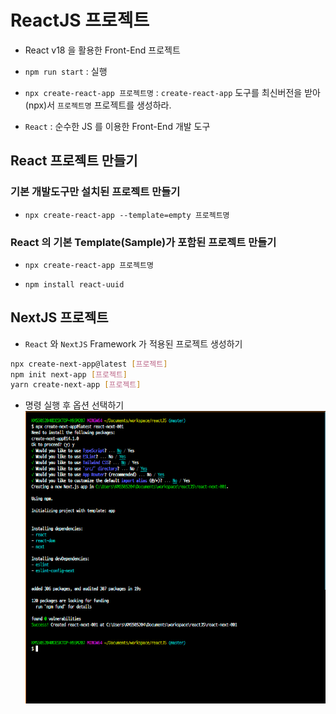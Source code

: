 # ReactJS 프로젝트

- React v18 을 활용한 Front-End 프로젝트

- `npm run start` : 실행

- `npx create-react-app 프로젝트명` : `create-react-app` 도구를 최신버전을 받아(npx)서 `프로젝트명` 프로젝트를 생성하라.
- `React` : 순수한 JS 를 이용한 Front-End 개발 도구


## React 프로젝트 만들기

### 기본 개발도구만 설치된 프로젝트 만들기

- `npx create-react-app --template=empty 프로젝트명`

### React 의 기본 Template(Sample)가 포함된 프로젝트 만들기

- `npx create-react-app 프로젝트명`


- `npm install react-uuid`

## NextJS 프로젝트
- `React` 와 `NextJS` Framework 가 적용된 프로젝트 생성하기
```bash
npx create-next-app@latest [프로젝트]
npm init next-app [프로젝트]
yarn create-next-app [프로젝트]
```
- 명령 실행 후 옵션 선택하기
![alt text](image.png)